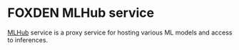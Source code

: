 # FOXDEN MLHub service

[MLHub](https://github.com/CHESSComputing/mlhub) service
is a proxy service for hosting various ML models and access
to inferences.
